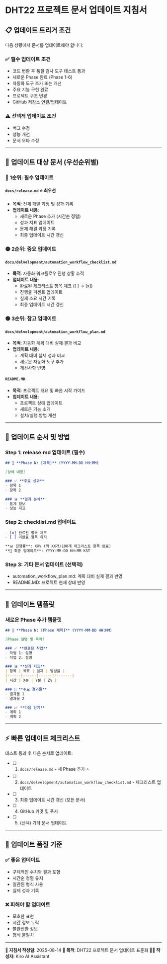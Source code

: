 # DHT22 프로젝트 문서 업데이트 지침서

## 📋 **업데이트 트리거 조건**

다음 상황에서 문서를 업데이트해야 합니다:

### ✅ **필수 업데이트 조건**
- 코드 변환 후 품질 검사 도구 테스트 통과
- 새로운 Phase 완료 (Phase 1-6)
- 자동화 도구 추가 또는 개선
- 주요 기능 구현 완료
- 프로젝트 구조 변경
- GitHub 저장소 연결/업데이트

### ⚠️ **선택적 업데이트 조건**
- 버그 수정
- 성능 개선
- 문서 오타 수정

---

## 📁 **업데이트 대상 문서 (우선순위별)**

### 🔴 **1순위: 필수 업데이트**
#### `docs/release.md` ⭐ **최우선**
- **목적**: 전체 개발 과정 및 성과 기록
- **업데이트 내용**:
  - 새로운 Phase 추가 (시간순 정렬)
  - 성과 지표 업데이트
  - 문제 해결 과정 기록
  - 최종 업데이트 시간 갱신

### 🟡 **2순위: 중요 업데이트**
#### `docs/delvelopment/automation_workflow_checklist.md`
- **목적**: 자동화 워크플로우 진행 상황 추적
- **업데이트 내용**:
  - 완료된 체크리스트 항목 체크 ([ ] → [x])
  - 진행률 퍼센트 업데이트
  - 실제 소요 시간 기록
  - 최종 업데이트 시간 갱신

### 🟢 **3순위: 참고 업데이트**
#### `docs/delvelopment/automation_workflow_plan.md`
- **목적**: 자동화 계획 대비 실제 결과 비교
- **업데이트 내용**:
  - 계획 대비 실제 성과 비교
  - 새로운 자동화 도구 추가
  - 개선사항 반영

#### `README.MD`
- **목적**: 프로젝트 개요 및 빠른 시작 가이드
- **업데이트 내용**:
  - 프로젝트 상태 업데이트
  - 새로운 기능 소개
  - 설치/실행 방법 개선

---

## 🔄 **업데이트 순서 및 방법**

### **Step 1: release.md 업데이트** (필수)
```markdown
## 🚀 **Phase N: [제목]** (YYYY-MM-DD HH:MM)

[상세 내용]

### ✅ **주요 성과**
- 항목 1
- 항목 2

### 📊 **결과 분석**
- 통계 정보
- 성능 지표
```

### **Step 2: checklist.md 업데이트**
```markdown
- [x] 완료된 항목 체크
- [ ] 미완료 항목 유지

**📊 진행률**: XX% (약 XX개/100개 체크리스트 항목 완료)
**🔄 최종 업데이트**: YYYY-MM-DD HH:MM KST
```

### **Step 3: 기타 문서 업데이트** (선택적)
- automation_workflow_plan.md: 계획 대비 실제 결과 반영
- README.MD: 프로젝트 현재 상태 반영

---

## 📝 **업데이트 템플릿**

### **새로운 Phase 추가 템플릿**
```markdown
## 🚀 **Phase N: [Phase 제목]** (YYYY-MM-DD HH:MM)

[Phase 설명 및 목적]

### ✅ **완료된 작업**
- 작업 1: 설명
- 작업 2: 설명

### 📊 **성과 지표**
| 항목 | 목표 | 실제 | 달성률 |
|------|------|------|--------|
| 시간 | X분 | Y분 | Z% |

### 🎯 **주요 결과물**
- 결과물 1
- 결과물 2

### 📈 **다음 단계**
- 계획 1
- 계획 2
```

---

## ⚡ **빠른 업데이트 체크리스트**

테스트 통과 후 다음 순서로 업데이트:

- [ ] 1. `docs/release.md` - 새 Phase 추가 ⭐
- [ ] 2. `docs/delvelopment/automation_workflow_checklist.md` - 체크리스트 업데이트
- [ ] 3. 최종 업데이트 시간 갱신 (모든 문서)
- [ ] 4. GitHub 커밋 및 푸시
- [ ] 5. (선택) 기타 문서 업데이트

---

## 🎯 **업데이트 품질 기준**

### ✅ **좋은 업데이트**
- 구체적인 수치와 결과 포함
- 시간순 정렬 유지
- 일관된 형식 사용
- 실제 성과 기록

### ❌ **피해야 할 업데이트**
- 모호한 표현
- 시간 정보 누락
- 불완전한 정보
- 형식 불일치

---

**📅 지침서 작성일**: 2025-08-14
**🎯 목적**: DHT22 프로젝트 문서 업데이트 표준화
**👨‍💻 작성자**: Kiro AI Assistant

